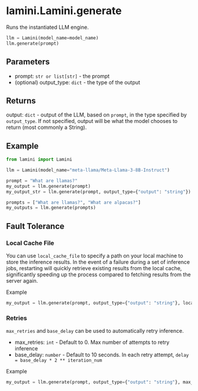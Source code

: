 # lamini.Lamini.generate

Runs the instantiated LLM engine.

```python
llm = Lamini(model_name=model_name)
llm.generate(prompt)
```

## Parameters

-   prompt: `str or list[str]` - the prompt
-   (optional) output_type: `dict` - the type of the output

## Returns

output: `dict` - output of the LLM, based on `prompt`, in the type specified by `output_type`. If not specified, output will be what the model chooses to return (most commonly a String).

## Example

```python
from lamini import Lamini

llm = Lamini(model_name="meta-llama/Meta-Llama-3-8B-Instruct")

prompt = "What are llamas?"
my_output = llm.generate(prompt)
my_output_str = llm.generate(prompt, output_type={"output": "string"})

prompts = ["What are llamas?", "What are alpacas?"]
my_outputs = llm.generate(prompts)
```

## Fault Tolerance

### Local Cache File

You can use `local_cache_file` to specify a path on your local machine to store the inference results.
In the event of a failure during a set of inference jobs, restarting will quickly retrieve existing results from the local cache, significantly speeding up the process compared to fetching results from the server again.

Example
```python
my_output = llm.generate(prompt, output_type={"output": "string"}, local_cache_file='my_cache.txt')
```

### Retries

`max_retries` and `base_delay` can be used to automatically retry inference.

* max_retries: `int` - Default to 0. Max number of attempts to retry inference
* base_delay: `number` - Default to 10 seconds. In each retry attempt, `delay = base_delay * 2 ** iteration_num`

Example
```python
my_output = llm.generate(prompt, output_type={"output": "string"}, max_retries=3, base_delay=2)
```
